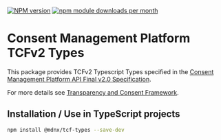 [![NPM version](https://img.shields.io/npm/v/@mdnx/tcf-types.svg?style=flat-square)](https://www.npmjs.com/package/@mdnx/tcf-types)
[![npm module downloads per month](http://img.shields.io/npm/dm/@mdnx/tcf-types.svg?style=flat)](https://www.npmjs.org/package/@mdnx/tcf-types)

# Consent Management Platform TCFv2 Types

This package provides TCFv2 Typescript Types specified in the
[Consent Management Platform API Final v2.0 Specification](https://github.com/InteractiveAdvertisingBureau/GDPR-Transparency-and-Consent-Framework/blob/master/TCFv2/IAB%20Tech%20Lab%20-%20CMP%20API%20v2.md).

For more details see [Transparency and Consent Framework](https://github.com/InteractiveAdvertisingBureau/GDPR-Transparency-and-Consent-Framework).

## Installation / Use in TypeScript projects

```bash
npm install @mdnx/tcf-types --save-dev
```

